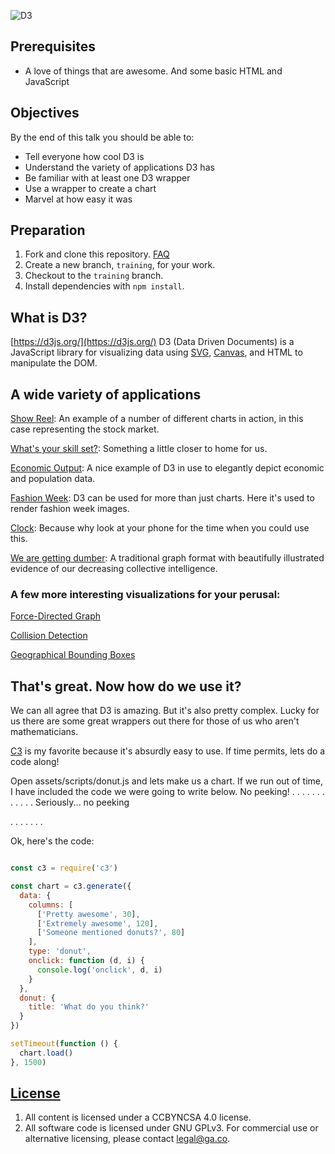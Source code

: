 
[logo]: https://raw.githubusercontent.com/d3/d3-logo/master/d3.png "D3"
![D3](https://s3.amazonaws.com/anna0312wdi/misc/d3logo.png "D3")


## Prerequisites

-   A love of things that are awesome. And some basic HTML and JavaScript

## Objectives

By the end of this talk you should be able to:
-   Tell everyone how cool D3 is
-   Understand the variety of applications D3 has
-   Be familiar with at least one D3 wrapper
-   Use a wrapper to create a chart
-   Marvel at how easy it was

## Preparation

1.  Fork and clone this repository.
 [FAQ](https://git.generalassemb.ly/ga-wdi-boston/meta/wiki/ForkAndClone)
1.  Create a new branch, `training`, for your work.
1.  Checkout to the `training` branch.
1.  Install dependencies with `npm install`.


## What is D3?

[https://d3js.org/](https://d3js.org/)
D3 (Data Driven Documents) is a JavaScript library for visualizing data using
 [SVG](https://en.wikipedia.org/wiki/Scalable_Vector_Graphics), [Canvas](https://en.wikipedia.org/wiki/Scalable_Vector_Graphics), and HTML to manipulate the DOM.




## A wide variety of applications


[Show Reel](https://bl.ocks.org/mbostock/1256572): An example of a number of
different charts in action, in this case representing the stock market.

[What's your skill set?](http://bl.ocks.org/wizicer/f662a0b04425fc0f7489): Something a little closer to home for us.


[Economic Output](https://archive.nytimes.com/www.nytimes.com/interactive/2013/04/08/business/global/asia-map.html):
A nice example of D3 in use to elegantly depict economic and population data.


[Fashion Week](http://www.nytimes.com/newsgraphics/2013/09/13/fashion-week-editors-picks/index.html): D3 can be used
for more than just charts. Here it's used to render fashion week images.


[Clock](http://bl.ocks.org/mbostock/1096355):
Because why look at your phone for the time when you could use this.

[We are getting dumber](https://www.theguardian.com/world/interactive/2013/feb/12/state-of-the-union-reading-level):
A traditional graph format with beautifully illustrated evidence of our decreasing collective intelligence.


### A few more interesting visualizations for your perusal:

[Force-Directed Graph](https://bl.ocks.org/mbostock/4062045)

[Collision Detection](https://bl.ocks.org/mbostock/3231298)

[Geographical Bounding Boxes](https://www.jasondavies.com/maps/bounds/)



## That's great. Now how do we use it?

We can all agree that D3 is amazing. But it's also pretty complex. Lucky for us there are some great wrappers out there for those of us who aren't mathematicians.

[C3](http://c3js.org/) is my favorite because it's absurdly easy to use. If time permits, lets do a code along!

Open assets/scripts/donut.js and lets make us a chart.
If we run out of time, I have included the code we were going to write below. No peeking!
.
.
.
.
.
.
.
.
.
.
.
.
Seriously... no peeking

.
.
.
.
.
.
.

Ok, here's the code:

```javascript

const c3 = require('c3')

const chart = c3.generate({
  data: {
    columns: [
      ['Pretty awesome', 30],
      ['Extremely awesome', 120],
      ['Someone mentioned donuts?', 80]
    ],
    type: 'donut',
    onclick: function (d, i) {
      console.log('onclick', d, i)
    }
  },
  donut: {
    title: 'What do you think?'
  }
})

setTimeout(function () {
  chart.load()
}, 1500)

```

## [License](LICENSE)

1.  All content is licensed under a CC­BY­NC­SA 4.0 license.
1.  All software code is licensed under GNU GPLv3. For commercial use or
    alternative licensing, please contact legal@ga.co.
